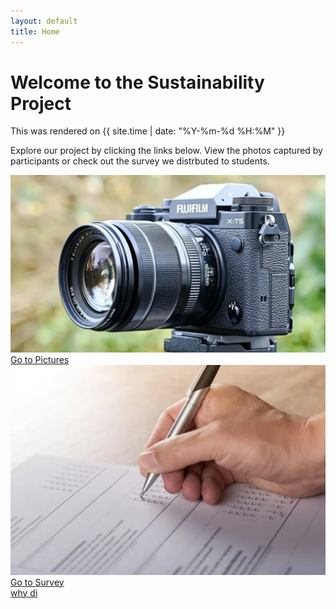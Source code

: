 ```yaml
---
layout: default
title: Home
---
```


# Welcome to the Sustainability Project

<p>This was rendered on {{ site.time | date: "%Y-%m-%d %H:%M" }}</p>

<div class="intro-text">
    <p>Explore our project by clicking the links below. View the photos captured by participants or check out the survey we distrbuted to students.</p>
</div>
<div class="image-container">
    <a href="pictures.html">
        <img src="pictures/camera.webp" alt="Go to Pictures" class="image-button">
        <div class="image-text">Go to Pictures</div>
    </a>
</div>
    
<div class="image-container">
    <a href="survey.html">
        <img src="pictures/person_survey.webp" alt="Go to Survey" class="image-button">
        <div class="image-text">Go to Survey</div>
    why di</a>
</div>